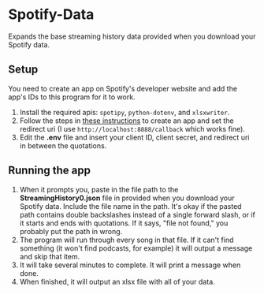 # Spotify-Data

Expands the base streaming history data provided when you download your Spotify data.

## Setup

You need to create an app on Spotify's developer website and add the app's IDs to this program for it to work.

1. Install the required apis: `spotipy`, `python-dotenv`, and `xlsxwriter`.
2. Follow the steps in [these instructions](https://developer.spotify.com/documentation/general/guides/app-settings/) to create an app and set the redirect uri (I use `http://localhost:8888/callback` which works fine).
3. Edit the **.env** file and insert your client ID, client secret, and redirect uri in between the quotations.

## Running the app

1. When it prompts you, paste in the file path to the **StreamingHistory0.json** file in provided when you download your Spotify data. Include the file name in the path. It's okay if the pasted path contains double backslashes instead of a single forward slash, or if it starts and ends with quotations. If it says, "file not found," you probably put the path in wrong.
2. The program will run through every song in that file. If it can't find something (it won't find podcasts, for example) it will output a message and skip that item.
3. It will take several minutes to complete. It will print a message when done.
4. When finished, it will output an xlsx file with all of your data.
